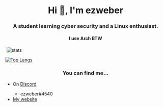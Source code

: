 <h1 align="center">Hi 👋, I'm ezweber</h1>
<h3 align="center">A student learning cyber security and a Linux enthusiast.</h3>
<h4 align="center"><b>I use Arch BTW</b></h4>

<p>&nbsp;<img align="center" src="https://github-readme-stats.vercel.app/api?username=ezweber&show_icons=true&theme=gruvbox&locale=en" alt="stats" /></p>

[![Top Langs](https://github-readme-stats.vercel.app/api/top-langs/?username=ezweber&layout=compact&theme=gruvbox)](https://github.com/anuraghazra/github-readme-stats)

<h3 align="center">You can find me...</h3>
<ul>
  <li>On <a href="https://discord.com">Discord</a></li>
  <ul>
    <li>ezweber#4540</li>
  </ul>
  <li><a href="https://ezweber.com">My website</a></li>
</ul>
